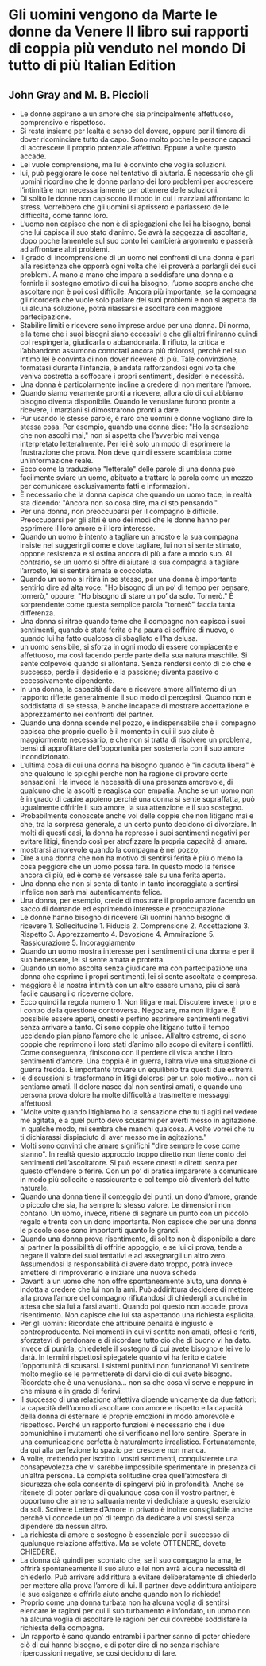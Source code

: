 # Gli uomini vengono da Marte le donne da Venere Il libro sui rapporti di coppia più venduto nel mondo Di tutto di più Italian Edition
## John Gray and M. B. Piccioli
- Le donne aspirano a un amore che sia principalmente affettuoso, comprensivo e rispettoso.
- Si resta insieme per lealtà e senso del dovere, oppure per il timore di dover ricominciare tutto da capo. Sono molto poche le persone capaci di accrescere il proprio potenziale affettivo. Eppure a volte questo accade.
- Lei vuole comprensione, ma lui è convinto che voglia soluzioni.
- lui, può peggiorare le cose nel tentativo di aiutarla. È necessario che gli uomini ricordino che le donne parlano dei loro problemi per accrescere l’intimità e non necessariamente per ottenere delle soluzioni.
- Di solito le donne non capiscono il modo in cui i marziani affrontano lo stress. Vorrebbero che gli uomini si aprissero e parlassero delle difficoltà, come fanno loro.
- L’uomo non capisce che non è di spiegazioni che lei ha bisogno, bensì che lui capisca il suo stato d’animo. Se avrà la saggezza di ascoltarla, dopo poche lamentele sul suo conto lei cambierà argomento e passerà ad affrontare altri problemi.
- Il grado di incomprensione di un uomo nei confronti di una donna è pari alla resistenza che opporrà ogni volta che lei proverà a parlargli dei suoi problemi. A mano a mano che impara a soddisfare una donna e a fornirle il sostegno emotivo di cui ha bisogno, l’uomo scopre anche che ascoltare non è poi così difficile. Ancora più importante, se la compagna gli ricorderà che vuole solo parlare dei suoi problemi e non si aspetta da lui alcuna soluzione, potrà rilassarsi e ascoltare con maggiore partecipazione.
- Stabilire limiti e ricevere sono imprese ardue per una donna. Di norma, ella teme che i suoi bisogni siano eccessivi e che gli altri finiranno quindi col respingerla, giudicarla o abbandonarla. Il rifiuto, la critica e l’abbandono assumono connotati ancora più dolorosi, perché nel suo intimo lei è convinta di non dover ricevere di più. Tale convinzione, formatasi durante l’infanzia, è andata rafforzandosi ogni volta che veniva costretta a soffocare i propri sentimenti, desideri e necessità.
- Una donna è particolarmente incline a credere di non meritare l’amore.
- Quando siamo veramente pronti a ricevere, allora ciò di cui abbiamo bisogno diventa disponibile. Quando le venusiane furono pronte a ricevere, i marziani si dimostrarono pronti a dare.
- Pur usando le stesse parole, è raro che uomini e donne vogliano dire la stessa cosa. Per esempio, quando una donna dice: "Ho la sensazione che non ascolti mai," non si aspetta che l’avverbio mai venga interpretato letteralmente. Per lei è solo un modo di esprimere la frustrazione che prova. Non deve quindi essere scambiata come un’informazione reale.
- Ecco come la traduzione "letterale" delle parole di una donna può facilmente sviare un uomo, abituato a trattare la parola come un mezzo per comunicare esclusivamente fatti e informazioni.
- È necessario che la donna capisca che quando un uomo tace, in realtà sta dicendo: "Ancora non so cosa dire, ma ci sto pensando."
- Per una donna, non preoccuparsi per il compagno è difficile. Preoccuparsi per gli altri è uno dei modi che le donne hanno per esprimere il loro amore e il loro interesse.
- Quando un uomo è intento a tagliare un arrosto e la sua compagna insiste nel suggerirgli come e dove tagliare, lui non si sente stimato, oppone resistenza e si ostina ancora di più a fare a modo suo. Al contrario, se un uomo si offre di aiutare la sua compagna a tagliare l’arrosto, lei si sentirà amata e coccolata.
- Quando un uomo si ritira in se stesso, per una donna è importante sentirlo dire ad alta voce: "Ho bisogno di un po’ di tempo per pensare, tornerò," oppure: "Ho bisogno di stare un po’ da solo. Tornerò." È sorprendente come questa semplice parola "tornerò" faccia tanta differenza.
- Una donna si ritrae quando teme che il compagno non capisca i suoi sentimenti, quando è stata ferita e ha paura di soffrire di nuovo, o quando lui ha fatto qualcosa di sbagliato e l’ha delusa.
- un uomo sensibile, si sforza in ogni modo di essere compiacente e affettuoso, ma così facendo perde parte della sua natura maschile. Si sente colpevole quando si allontana. Senza rendersi conto di ciò che è successo, perde il desiderio e la passione; diventa passivo o eccessivamente dipendente.
- In una donna, la capacità di dare e ricevere amore all’interno di un rapporto riflette generalmente il suo modo di percepirsi. Quando non è soddisfatta di se stessa, è anche incapace di mostrare accettazione e apprezzamento nei confronti del partner.
- Quando una donna scende nel pozzo, è indispensabile che il compagno capisca che proprio quello è il momento in cui il suo aiuto è maggiormente necessario, e che non si tratta di risolvere un problema, bensì di approfittare dell’opportunità per sostenerla con il suo amore incondizionato.
- L’ultima cosa di cui una donna ha bisogno quando è "in caduta libera" è che qualcuno le spieghi perché non ha ragione di provare certe sensazioni. Ha invece la necessità di una presenza amorevole, di qualcuno che la ascolti e reagisca con empatia. Anche se un uomo non è in grado di capire appieno perché una donna si sente sopraffatta, può ugualmente offrirle il suo amore, la sua attenzione e il suo sostegno.
- Probabilmente conoscete anche voi delle coppie che non litigano mai e che, tra la sorpresa generale, a un certo punto decidono di divorziare. In molti di questi casi, la donna ha represso i suoi sentimenti negativi per evitare litigi, finendo così per atrofizzare la propria capacità di amare.
- mostrarsi amorevole quando la compagna è nel pozzo,
- Dire a una donna che non ha motivo di sentirsi ferita è più o meno la cosa peggiore che un uomo possa fare. In questo modo la ferisce ancora di più, ed è come se versasse sale su una ferita aperta.
- Una donna che non si senta di tanto in tanto incoraggiata a sentirsi infelice non sarà mai autenticamente felice.
- Una donna, per esempio, crede di mostrare il proprio amore facendo un sacco di domande ed esprimendo interesse e preoccupazione.
- Le donne hanno bisogno di ricevere Gli uomini hanno bisogno di ricevere 1. Sollecitudine 1. Fiducia 2. Comprensione 2. Accettazione 3. Rispetto 3. Apprezzamento 4. Devozione 4. Ammirazione 5. Rassicurazione 5. Incoraggiamento
- Quando un uomo mostra interesse per i sentimenti di una donna e per il suo benessere, lei si sente amata e protetta.
- Quando un uomo ascolta senza giudicare ma con partecipazione una donna che esprime i propri sentimenti, lei si sente ascoltata e compresa.
- maggiore è la nostra intimità con un altro essere umano, più ci sarà facile causargli o riceverne dolore.
- Ecco quindi la regola numero 1: Non litigare mai. Discutere invece i pro e i contro della questione controversa. Negoziare, ma non litigare. È possibile essere aperti, onesti e perfino esprimere sentimenti negativi senza arrivare a tanto. Ci sono coppie che litigano tutto il tempo uccidendo pian piano l’amore che le unisce. All’altro estremo, ci sono coppie che reprimono i loro stati d’animo allo scopo di evitare i conflitti. Come conseguenza, finiscono con il perdere di vista anche i loro sentimenti d’amore. Una coppia è in guerra, l’altra vive una situazione di guerra fredda. È importante trovare un equilibrio tra questi due estremi.
- le discussioni si trasformano in litigi dolorosi per un solo motivo... non ci sentiamo amati. Il dolore nasce dal non sentirsi amati, e quando una persona prova dolore ha molte difficoltà a trasmettere messaggi affettuosi.
- "Molte volte quando litighiamo ho la sensazione che tu ti agiti nel vedere me agitata, e a quel punto devo scusarmi per averti messo in agitazione. In qualche modo, mi sembra che manchi qualcosa. A volte vorrei che tu ti dichiarassi dispiaciuto di aver messo me in agitazione."
- Molti sono convinti che amare significhi "dire sempre le cose come stanno". In realtà questo approccio troppo diretto non tiene conto dei sentimenti dell’ascoltatore. Si può essere onesti e diretti senza per questo offendere o ferire. Con un po’ di pratica imparerete a comunicare in modo più sollecito e rassicurante e col tempo ciò diventerà del tutto naturale.
- Quando una donna tiene il conteggio dei punti, un dono d’amore, grande o piccolo che sia, ha sempre lo stesso valore. Le dimensioni non contano. Un uomo, invece, ritiene di segnare un punto con un piccolo regalo e trenta con un dono importante. Non capisce che per una donna le piccole cose sono importanti quanto le grandi.
- Quando una donna prova risentimento, di solito non è disponibile a dare al partner la possibilità di offrirle appoggio, e se lui ci prova, tende a negare il valore dei suoi tentativi e ad assegnargli un altro zero. Assumendosi la responsabilità di avere dato troppo, potrà invece smettere di rimproverarlo e iniziare una nuova scheda
- Davanti a un uomo che non offre spontaneamente aiuto, una donna è indotta a credere che lui non la ami. Può addirittura decidere di mettere alla prova l’amore del compagno rifiutandosi di chiedergli alcunché in attesa che sia lui a farsi avanti. Quando poi questo non accade, prova risentimento. Non capisce che lui sta aspettando una richiesta esplicita.
- Per gli uomini: Ricordate che attribuire penalità è ingiusto e controproducente. Nei momenti in cui vi sentite non amati, offesi o feriti, sforzatevi di perdonare e di ricordare tutto ciò che di buono vi ha dato. Invece di punirla, chiedetele il sostegno di cui avete bisogno e lei ve lo darà. In termini rispettosi spiegatele quanto vi ha ferito e datele l’opportunità di scusarsi. I sistemi punitivi non funzionano! Vi sentirete molto meglio se le permetterete di darvi ciò di cui avete bisogno. Ricordate che è una venusiana... non sa che cosa vi serve e neppure in che misura è in grado di ferirvi.
- Il successo di una relazione affettiva dipende unicamente da due fattori: la capacità dell’uomo di ascoltare con amore e rispetto e la capacità della donna di esternare le proprie emozioni in modo amorevole e rispettoso. Perché un rapporto funzioni è necessario che i due comunichino i mutamenti che si verificano nel loro sentire. Sperare in una comunicazione perfetta è naturalmente irrealistico. Fortunatamente, da qui alla perfezione lo spazio per crescere non manca.
- A volte, mettendo per iscritto i vostri sentimenti, conquisterete una consapevolezza che vi sarebbe impossibile sperimentare in presenza di un’altra persona. La completa solitudine crea quell’atmosfera di sicurezza che sola consente di spingervi più in profondità. Anche se ritenete di poter parlare di qualunque cosa con il vostro partner, è opportuno che almeno saltuariamente vi dedichiate a questo esercizio da soli. Scrivere Lettere d’Amore in privato è inoltre consigliabile anche perché vi concede un po’ di tempo da dedicare a voi stessi senza dipendere da nessun altro.
- La richiesta di amore e sostegno è essenziale per il successo di qualunque relazione affettiva. Ma se volete OTTENERE, dovete CHIEDERE.
- La donna dà quindi per scontato che, se il suo compagno la ama, le offrirà spontaneamente il suo aiuto e lei non avrà alcuna necessità di chiederlo. Può arrivare addirittura a evitare deliberatamente di chiederlo per mettere alla prova l’amore di lui. Il partner deve addirittura anticipare le sue esigenze e offrirle aiuto anche quando non lo richiede!
- Proprio come una donna turbata non ha alcuna voglia di sentirsi elencare le ragioni per cui il suo turbamento è infondato, un uomo non ha alcuna voglia di ascoltare le ragioni per cui dovrebbe soddisfare la richiesta della compagna.
- Un rapporto è sano quando entrambi i partner sanno di poter chiedere ciò di cui hanno bisogno, e di poter dire di no senza rischiare ripercussioni negative, se così decidono di fare.
